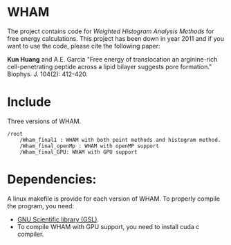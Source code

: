 # WHAM
The project contains code for *Weighted Histogram Analysis Methods* for free energy calculations. This project has been down in year 2011 and if you want to use the code, please cite the following paper:   

**Kun Huang** and A.E. Garcia "Free energy of translocation an arginine-rich cell-penetrating peptide across a lipid bilayer suggests pore formation." Biophys. J. 104(2): 412-420. 

# Include
Three versions of WHAM.

	/root 
		/Wham_final1 : WHAM with both point methods and histogram method. 
		/Wham_final_openMp : WHAM with openMP support 
		/Wham_final_GPU: WHAM with GPU support 

# Dependencies:
A linux makefile is provide for each version of WHAM. To properly compile the program, you need:
* [GNU Scientific library (GSL)](http://www.gnu.org/software/gsl/).
* To compile WHAM with GPU support, you need to install cuda c compiler.


